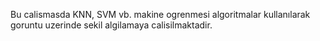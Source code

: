 Bu calismasda KNN, SVM vb. makine ogrenmesi algoritmalar kullanılarak goruntu uzerinde sekil algilamaya calisilmaktadir.
